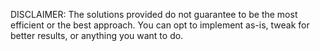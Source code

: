 DISCLAIMER:
	The solutions provided do not guarantee to be the most efficient or the best approach.
	You can opt to implement as-is, tweak for better results, or anything you want to do.